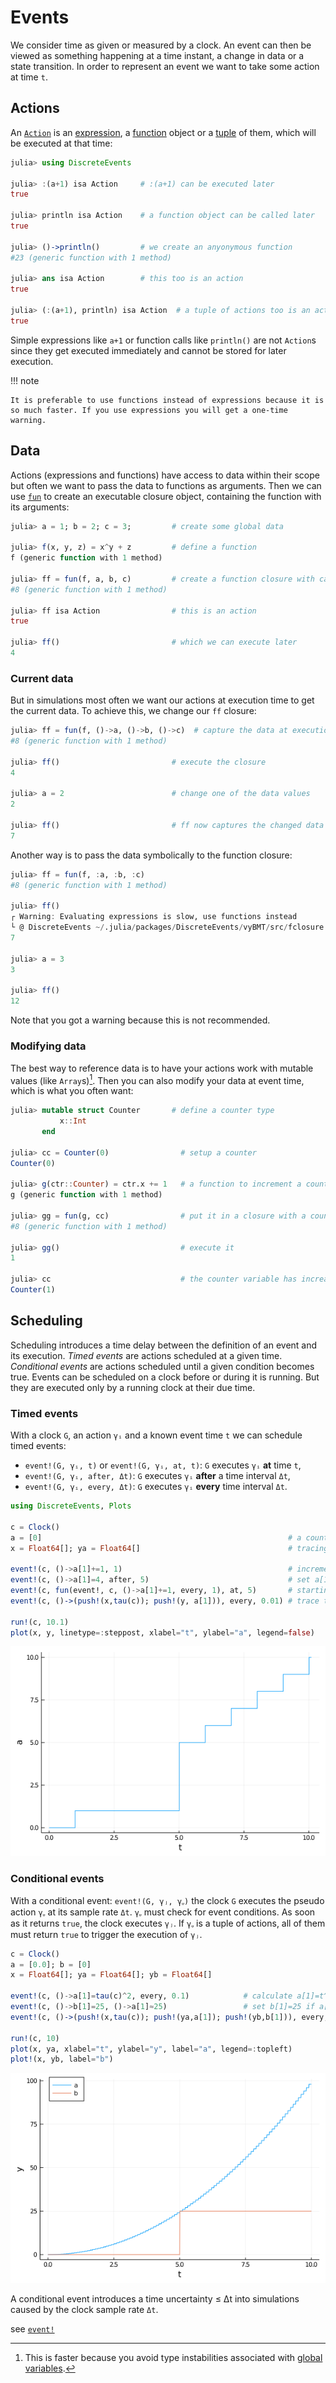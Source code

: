 # Events

We consider time as given or measured by a clock. An event can then be viewed as something happening at a time instant, a change in data or a state transition. In order to represent an event we want to take some action at time `t`.

## Actions

An [`Action`](https://pbayer.github.io/DiscreteEvents.jl/dev/usage/#DiscreteEvents.Action) is an [expression](https://docs.julialang.org/en/v1/manual/metaprogramming/#Expressions-and-evaluation-1), a [function](https://docs.julialang.org/en/v1/manual/functions/) object or a [tuple](https://docs.julialang.org/en/v1/manual/functions/#Tuples-1) of them, which will be executed at that time:

```julia
julia> using DiscreteEvents

julia> :(a+1) isa Action     # :(a+1) can be executed later
true

julia> println isa Action    # a function object can be called later
true

julia> ()->println()         # we create an anyonymous function
#23 (generic function with 1 method)

julia> ans isa Action        # this too is an action
true

julia> (:(a+1), println) isa Action  # a tuple of actions too is an action
true
```

Simple expressions like `a+1` or function calls like `println()` are not `Action`s since they get executed immediately and cannot be stored for later execution.

!!! note

    It is preferable to use functions instead of expressions because it is so much faster. If you use expressions you will get a one-time warning.

## Data

Actions (expressions and functions) have access to data within their scope but often we want to pass the data to functions as arguments. Then we can use [`fun`](https://pbayer.github.io/DiscreteEvents.jl/dev/usage/#DiscreteEvents.fun) to create an executable closure object, containing the function with its arguments:

```julia
julia> a = 1; b = 2; c = 3;         # create some global data

julia> f(x, y, z) = x^y + z         # define a function
f (generic function with 1 method)

julia> ff = fun(f, a, b, c)         # create a function closure with captured data
#8 (generic function with 1 method)

julia> ff isa Action                # this is an action
true

julia> ff()                         # which we can execute later
4
```  

### Current data

But in simulations most often we want our actions at execution time to get the current data. To achieve this, we change our `ff` closure:

```julia
julia> ff = fun(f, ()->a, ()->b, ()->c)  # capture the data at execution time
#8 (generic function with 1 method)

julia> ff()                         # execute the closure
4

julia> a = 2                        # change one of the data values
2

julia> ff()                         # ff now captures the changed data
7
```

Another way is to pass the data symbolically to the function closure:

```julia
julia> ff = fun(f, :a, :b, :c)
#8 (generic function with 1 method)

julia> ff()
┌ Warning: Evaluating expressions is slow, use functions instead
└ @ DiscreteEvents ~/.julia/packages/DiscreteEvents/vyBMT/src/fclosure.jl:37
7

julia> a = 3
3

julia> ff()
12
```

Note that you got a warning because this is not recommended.


### Modifying data

The best way to reference data is to have your actions work with mutable values (like `Array`s)[^1]. Then you can also modify your data at event time, which is what you often want:

```julia
julia> mutable struct Counter       # define a counter type
           x::Int
       end

julia> cc = Counter(0)                # setup a counter
Counter(0)

julia> g(ctr::Counter) = ctr.x += 1   # a function to increment a counter
g (generic function with 1 method)

julia> gg = fun(g, cc)                # put it in a closure with a counter variable
#8 (generic function with 1 method)

julia> gg()                           # execute it
1

julia> cc                             # the counter variable has increased
Counter(1)
```

## Scheduling

Scheduling introduces a time delay between the definition of an event and its execution. *Timed events* are actions scheduled at a given time. *Conditional events* are actions scheduled until a given condition becomes true. Events can be scheduled on a clock before or during it is running. But they are executed only by a running clock at their due time.

### Timed events

With a clock `G`, an action `γᵢ` and a known event time `t` we can schedule timed events:

- `event!(G, γᵢ, t)` or `event!(G, γᵢ, at, t)`: `G` executes `γᵢ` **at** time `t`,
- `event!(G, γᵢ, after, Δt)`: `G` executes `γᵢ` **after** a time interval `Δt`,
- `event!(G, γᵢ, every, Δt)`: `G` executes `γᵢ` **every** time interval `Δt`.

```julia
using DiscreteEvents, Plots

c = Clock()
a = [0]                                                       # a counting variable
x = Float64[]; ya = Float64[]                                 # tracing variables

event!(c, ()->a[1]+=1, 1)                                     # increment a[1] at t=1
event!(c, ()->a[1]=4, after, 5)                               # set a[1]=4 after Δt=5
event!(c, fun(event!, c, ()->a[1]+=1, every, 1), at, 5)       # starting at t=5 trigger a repeating event
event!(c, ()->(push!(x,tau(c)); push!(y, a[1])), every, 0.01) # trace t and a[1] every Δt=0.01

run!(c, 10.1)
plot(x, y, linetype=:steppost, xlabel="t", ylabel="a", legend=false)
```

![timed events](img/tev.png)

### Conditional events

With a conditional event: `event!(G, γⱼ, γᵩ)` the clock `G` executes the pseudo action `γᵩ` at its sample rate `Δt`. `γᵩ` must check for event conditions. As soon as it returns `true`, the clock executes `γⱼ`. If `γᵩ` is a tuple of actions, all of them must return `true` to trigger the execution of `γⱼ`.

```julia
c = Clock()
a = [0.0]; b = [0]
x = Float64[]; ya = Float64[]; yb = Float64[]

event!(c, ()->a[1]=tau(c)^2, every, 0.1)            # calculate a[1]=t^2 every Δt=0.1
event!(c, ()->b[1]=25, ()->a[1]≈25)                 # set b[1]=25 if a[1]≈25
event!(c, ()->(push!(x,tau(c)); push!(ya,a[1]); push!(yb,b[1])), every, 0.01) # trace t, a[1], b[1],

run!(c, 10)
plot(x, ya, xlabel="t", ylabel="y", label="a", legend=:topleft)
plot!(x, yb, label="b")
```

![conditional event](img/cev.png)

A conditional event introduces a time uncertainty ≤ Δt into simulations caused by the clock sample rate `Δt`.

see [`event!`](https://pbayer.github.io/DiscreteEvents.jl/dev/usage/#Events-1)


[^1]: This is faster because you avoid type instabilities associated with [global variables](https://docs.julialang.org/en/v1/manual/performance-tips/#Avoid-global-variables-1).
